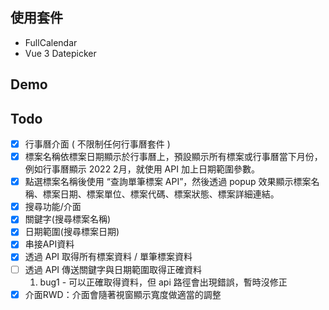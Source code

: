 ## 使用套件
* FullCalendar
* Vue 3 Datepicker

## Demo

## Todo
* [x] 行事曆介面 ( 不限制任何行事曆套件 )
* [x] 標案名稱依標案日期顯示於行事曆上，預設顯示所有標案或行事曆當下月份，例如行事曆顯示 2022 2月，就使用 API 加上日期範圍參數。
* [x] 點選標案名稱後使用 “查詢單筆標案 API”，然後透過 popup 效果顯示標案名稱、標案日期、標案單位、標案代碼、標案狀態、標案詳細連結。
* [x] 搜尋功能/介面
* [x] 關鍵字(搜尋標案名稱)
* [x] 日期範圍(搜尋標案日期)
* [x] 串接API資料
* [x] 透過 API 取得所有標案資料 / 單筆標案資料
* [ ] 透過 API 傳送關鍵字與日期範圍取得正確資料
  1. bug1 - 可以正確取得資料，但 api 路徑會出現錯誤，暫時沒修正
* [x] 介面RWD：介面會隨著視窗顯示寬度做適當的調整
